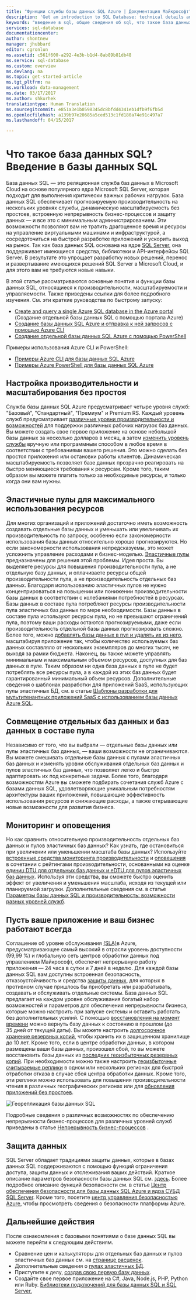 ```yaml
---
title: "Функции службы базы данных SQL Azure | Документация Майкрософт"
description: 'Get an introduction to SQL Database: technical details and capabilities of Microsoft''s relational database management system (RDBMS) in the cloud.'
keywords: "введение в sql, общие сведения об sql, что такое база данных sql"
services: sql-database
documentationcenter: 
author: shontnew
manager: jhubbard
editor: cgronlun
ms.assetid: c561f600-a292-4e3b-b1d4-8ab89b81db48
ms.service: sql-database
ms.custom: overview
ms.devlang: na
ms.topic: get-started-article
ms.tgt_pltfrm: na
ms.workload: data-management
ms.date: 03/17/2017
ms.author: shkurhek
translationtype: Human Translation
ms.sourcegitcommit: e851a3e1b0598345dc8bfdd4341eb1dfb9f6fb5d
ms.openlocfilehash: a139b97e20685a5ced513c1fd180a74e91c497a7
ms.lasthandoff: 04/15/2017

---
```

# <a name="what-is-sql-database-introduction-to-sql-database"></a>Что такое база данных SQL? Введение в базы данных SQL
База данных SQL — это реляционная служба баз данных в Microsoft Cloud на основе популярного ядра Microsoft SQL Server, которая подходит для выполнения критически важных рабочих нагрузок. База данных SQL обеспечивает прогнозируемую производительность на нескольких уровнях службы, динамическую масштабируемость без простоев, встроенную непрерывность бизнес-процессов и защиту данных — и все это с минимальным администрированием. Эти возможности позволяют вам не тратить драгоценное время и ресурсы на управление виртуальными машинами и инфраструктурой, а сосредоточиться на быстрой разработке приложений и ускорить выход на рынок. Так как база данных SQL основана на ядре [SQL Server](https://msdn.microsoft.com/library/bb545450.aspx), она поддерживает имеющиеся средства, библиотеки и API-интерфейсы SQL Server. В результате это упрощает разработку новых решений, перенос и развертывание имеющихся решений SQL Server в Microsoft Cloud, и для этого вам не требуются новые навыки.

В этой статье рассматриваются основные понятия и функции базы данных SQL, относящиеся к производительности, масштабируемости и управляемости. Также приведены ссылки для более подробного изучения. См. эти краткие руководства по быстрому запуску:
 - [Create and query a single Azure SQL database in the Azure portal](sql-database-get-started-portal.md) (Создание отдельной базы данных SQL с помощью портала Azure)  
 - [Создание базы данных SQL Azure и отправка к ней запросов с помощью Azure CLI](sql-database-get-started-cli.md)
 - [Создание отдельной базы данных SQL Azure с помощью PowerShell](sql-database-get-started-powershell.md)

Примеры использования Azure CLI и PowerShell:
 - [Примеры Azure CLI для базы данных SQL Azure](sql-database-cli-samples.md)
 - [Примеры Azure PowerShell для базы данных SQL Azure](sql-database-powershell-samples.md)

## <a name="adjust-performance-and-scale-without-downtime"></a>Настройка производительности и масштабирования без простоя
Служба базы данных SQL Azure предусматривает четыре уровня служб: "Базовый", "Стандартный", "Премиум" и Premium RS. Каждый уровень служб предусматривает [различные уровни производительности и возможностей](sql-database-service-tiers.md) для поддержки различных рабочих нагрузок баз данных. Вы можете создать свое первое приложение на основе небольшой базы данных за несколько долларов в месяц, а затем [изменить уровень службы](sql-database-service-tiers.md) вручную или программным способом в любое время в соответствии с требованиями вашего решения. Это можно сделать без простоя приложения или остановки работы клиентов. Динамическая масштабируемость позволяет базе данных прозрачно реагировать на быстро меняющиеся требования к ресурсам. Кроме того, таким образом вы можете платить только за необходимые ресурсы, и только когда они вам нужны.

## <a name="elastic-pools-to-maximize-resource-utilization"></a>Эластичные пулы для максимального использования ресурсов
Для многих организаций и приложений достаточно иметь возможность создавать отдельные базы данных и уменьшать или увеличивать их производительность по запросу, особенно если закономерности использования базы данных относительно хорошо прогнозируются. Но если закономерности использования непредсказуемы, это может усложнить управление расходами и бизнес-моделью. [Эластичные пулы](sql-database-elastic-pool.md) предназначены для решения этой проблемы. Идея проста. Вы выделяете ресурсы для повышения производительности пула, а не отдельную базу данных, и оплачиваете ресурсы общей производительности пула, а не производительность отдельных баз данных. Благодаря использованию эластичных пулов не нужно концентрироваться на повышении или понижении производительности базы данных в соответствии с колебаниями потребностей в ресурсах. Базы данных в составе пула потребляют ресурсы производительности пула эластичных баз данных по мере необходимости. Базы данных в составе пула используют ресурсы пула, но не превышают ограничений пула, поэтому ваши расходы остаются прогнозируемыми, даже если производительность отдельной базы данных прогнозировать сложно. Более того, можно [добавлять базы данных в пул и удалять их из него](sql-database-elastic-pool-manage-portal.md), масштабируя приложение так, чтобы количество используемых баз данных составляло от нескольких экземпляров до многих тысяч, не выходя за рамки бюджета. Наконец, вы также можете управлять минимальным и максимальным объемом ресурсов, доступных для баз данных в пуле. Таким образом ни одна база данных в пуле не будет потреблять все ресурсы пула, а в каждой из этих баз данных будет гарантированный минимальный объем ресурсов. Дополнительные сведения о шаблонах разработки для приложений SaaS, использующих пулы эластичных БД, см. в статье [Шаблоны разработки для мультитенантных приложений SaaS с использованием базы данных Azure SQL](sql-database-design-patterns-multi-tenancy-saas-applications.md).

## <a name="blend-single-databases-with-pooled-databases"></a>Совмещение отдельных баз данных и баз данных в составе пула
Независимо от того, что вы выбрали — отдельные базы данных или пулы эластичных баз данных, — ваши возможности не ограничиваются. Вы можете смешивать отдельные базы данных с пулами эластичных баз данных и изменять уровни обслуживания отдельных баз данных и пулов эластичных баз данных, что позволяет легко и быстро адаптировать их под конкретные задачи. Более того, благодаря возможностям Azure вы сможете подбирать сочетания служб Azure с базами данных SQL, удовлетворяющие уникальным потребностям архитектуры ваших приложений, повышающие эффективность использования ресурсов и снижающие расходы, а также открывающие новые возможности для развития бизнеса.

## <a name="monitoring-and-alerting"></a>Мониторинг и оповещения
Но как сравнить относительную производительность отдельных баз данных и пулов эластичных баз данных? Как узнать, где остановиться при увеличении или уменьшении масштаба базы данных? Используйте [встроенные средства мониторинга производительности](sql-database-performance.md) и [оповещения](sql-database-insights-alerts-portal.md) в сочетании с рейтингами производительности, основанными на оценке [единиц DTU для отдельных баз данных и eDTU для пулов эластичных баз данных](sql-database-what-is-a-dtu.md). Используя эти средства, вы сможете быстро оценить эффект от увеличения и уменьшения масштаба, исходя из текущей или планируемой загрузки. Дополнительные сведения см. в статье [Параметры базы данных SQL и производительность: возможности разных уровней служб](sql-database-service-tiers.md).

## <a name="keep-your-app-and-business-running"></a>Пусть ваше приложение и ваш бизнес работают всегда
Соглашение об уровне обслуживания [(SLA)](http://azure.microsoft.com/support/legal/sla/)в Azure, предусматривающее самый высокий в отрасли уровень доступности (99,99 %) и глобальную сеть центров обработки данных под управлением Майкрософт, обеспечит непрерывную работу приложения — 24 часа в сутки и 7 дней в неделю. Для каждой базы данных SQL вам доступны встроенная безопасность, отказоустойчивость и средства [защиты данных](sql-database-automated-backups.md), для которых в противном случае пришлось бы приобретать или разрабатывать, создавать и обслуживать отдельные системы. База данных SQL предлагает на каждом уровне обслуживания богатый набор возможностей и параметров для обеспечения непрерывности бизнеса, которые можно настроить при запуске системы и оставить работать без дополнительных усилий. С помощью [восстановления на момент времени](sql-database-recovery-using-backups.md) можно вернуть базу данных к состоянию в прошлом (до 35 дней от текущей даты). Вы можете настроить [долгосрочное хранение резервных копий](sql-database-long-term-retention.md), чтобы хранить их в защищенном хранилище до 10 лет. Кроме того, если в центре обработки данных, в котором размещены ваши базы данных, произошел сбой, то вы можете восстановить базы данных из [последних геоизбыточных резервных копий](sql-database-recovery-using-backups.md). При необходимости можно также настроить [геоизбыточные считываемые реплики](sql-database-geo-replication-overview.md) в одном или нескольких регионах для быстрой отработки отказа в случае сбоя центра обработки данных. Кроме того, эти реплики можно использовать для повышения производительности чтения в различных географических регионах или для [обновления приложений без простоев](sql-database-manage-application-rolling-upgrade.md). 

![Георепликация базы данных SQL](./media/sql-database-technical-overview/azure_sqldb_map.png)

Подробные сведения о различных возможностях по обеспечению непрерывности бизнес-процессов для различных уровней служб приведены в статье [Непрерывность бизнес-процессов](sql-database-business-continuity.md) .

## <a name="secure-your-data"></a>Защита данных
SQL Server обладает традициями защиты данных, которые в базах данных SQL поддерживаются с помощью функций ограничения доступа, защиты данных и отслеживания ваших действий. Краткое описание параметров безопасности базы данных SQL см. [здесь](sql-database-security-overview.md). Более подробное описание функций безопасности см. в статье [Центр обеспечения безопасности для базы данных SQL Azure и ядра СУБД SQL Server](https://msdn.microsoft.com/library/bb510589). Кроме того, посетите [центр управления безопасностью Azure](https://azure.microsoft.com/support/trust-center/security/), чтобы просмотреть сведения о безопасности платформы Azure.

## <a name="next-steps"></a>Дальнейшие действия
После ознакомления с базовыми понятиями о базе данных SQL вы можете перейти к следующим действиям.

* Сравнение цен и калькуляторы для отдельных баз данных и пулов эластичных баз данных см. на [странице расценок](https://azure.microsoft.com/pricing/details/sql-database/).
* Дополнительные сведения о [пулах эластичных БД](sql-database-elastic-pool.md).
* Приступите к делу, [создав свою первую базу данных](sql-database-get-started-portal.md).
* Создайте свое первое приложение на C#, Java, Node.js, PHP, Python или Ruby. [Библиотеки подключений для базы данных SQL и SQL Server.](sql-database-libraries.md)

